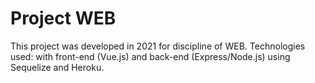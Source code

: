 # Project WEB

This project was developed in 2021 for discipline of WEB. Technologies used: with front-end (Vue.js) and back-end (Express/Node.js) using Sequelize and Heroku.
